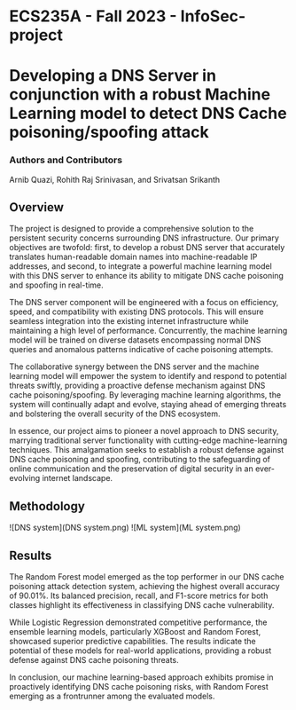 # ECS235A - Fall 2023 - InfoSec-project
# Developing a DNS Server in conjunction with a robust Machine Learning model to detect DNS Cache poisoning/spoofing attack

### Authors and Contributors
Arnib Quazi, Rohith Raj Srinivasan, and Srivatsan Srikanth

## Overview

The project is designed to provide a comprehensive solution to the persistent security concerns surrounding DNS infrastructure. Our primary objectives are twofold: first, to develop a robust DNS server that accurately translates human-readable domain names into machine-readable IP addresses, and second, to integrate a powerful machine learning model with this DNS server to enhance its ability to mitigate DNS cache poisoning and spoofing in real-time.

The DNS server component will be engineered with a focus on efficiency, speed, and compatibility with existing DNS protocols. This will ensure seamless integration into the existing internet infrastructure while maintaining a high level of performance. Concurrently, the machine learning model will be trained on diverse datasets encompassing normal DNS queries and anomalous patterns indicative of cache poisoning attempts.

The collaborative synergy between the DNS server and the machine learning model will empower the system to identify and respond to potential threats swiftly, providing a proactive defense mechanism against DNS cache poisoning/spoofing. By leveraging machine learning algorithms, the system will continually adapt and evolve, staying ahead of emerging threats and bolstering the overall security of the DNS ecosystem.

In essence, our project aims to pioneer a novel approach to DNS security, marrying traditional server functionality with cutting-edge machine-learning techniques. This amalgamation seeks to establish a robust defense against DNS cache poisoning and spoofing, contributing to the safeguarding of online communication and the preservation of digital security in an ever-evolving internet landscape.

## Methodology

![DNS system](DNS system.png)
![ML system](ML system.png)

## Results

The Random Forest model emerged as the top performer in our DNS cache poisoning attack detection system, achieving the highest overall accuracy of 90.01%. Its balanced precision, recall, and F1-score metrics for both classes highlight its effectiveness in classifying DNS cache vulnerability.

While Logistic Regression demonstrated competitive performance, the ensemble learning models, particularly XGBoost and Random Forest, showcased superior predictive capabilities. The results indicate the potential of these models for real-world applications, providing a robust defense against DNS cache poisoning threats.

In conclusion, our machine learning-based approach exhibits promise in proactively identifying DNS cache poisoning risks, with Random Forest emerging as a frontrunner among the evaluated models.


